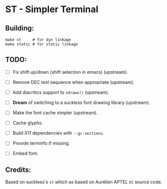 # ST - Simpler Terminal

## Building:

```shell
make st     # for dyn linkage
make static # for static linkage
```

## TODO:
- [ ] Fix shift up/down (shift selection in emacs) (upstream).
- [ ] Remove DEC test sequence when appropriate (upstream).
- [ ] Add diacritics support to `xdraws()` (upstream).
- [ ] **Dream** of switching to a suckless font drawing library (upstream).
- [ ] Make the font cache simpler (upstream).
- [ ] Cache glyphs.
- [ ] Build X11 dependencies with `--gc-sections`.
- [ ] Provide terminfo if missing.
- [ ] Embed font.


## Credits:

Based on suckless's `st` which as based on Aurélien APTEL `bt` source code.
